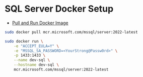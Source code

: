 # SQL Server Docker Setup

* [Pull and Run Docker Image](https://learn.microsoft.com/en-us/sql/linux/quickstart-install-connect-docker)

```bash
sudo docker pull mcr.microsoft.com/mssql/server:2022-latest

sudo docker run \
    -e "ACCEPT_EULA=Y" \
    -e "MSSQL_SA_PASSWORD=<YourStrong@Passw0rd>" \
    -p 1433:1433 \
    --name dev-sql \
    --hostname dev-sql \
    mcr.microsoft.com/mssql/server:2022-latest
```